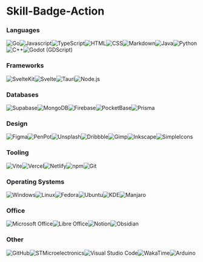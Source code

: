 # Skill-Badge-Action

<!--Skill-Badge-Action-Start-->

### Languages

<img alt="Go" src="https://img.shields.io/badge/go-00ADD8?style=for-the-badge&logo=go&logoColor=FFFFFF"/><img alt="Javascript" src="https://img.shields.io/badge/JavaScript-F7DF1E?style=for-the-badge&logo=JavaScript&logoColor=000000"/><img alt="TypeScript" src="https://img.shields.io/badge/TypeScript-3178C6?style=for-the-badge&logo=TypeScript&logoColor=FFFFFF"/><img alt="HTML" src="https://img.shields.io/badge/HTML5-E34F26?style=for-the-badge&logo=html5&logoColor=white"/><img alt="CSS" src="https://img.shields.io/badge/CSS3-1572B6?style=for-the-badge&logo=css3&logoColor=white"/><img alt="Markdown" src="https://img.shields.io/badge/Markdown-000000?style=for-the-badge&logo=markdown&logoColor=white"/><img alt="Java" src="https://img.shields.io/badge/Java-ED8B00?style=for-the-badge&logo=java&logoColor=white"/><img alt="Python" src="https://img.shields.io/badge/Python-3776AB?style=for-the-badge&logo=Python&logoColor=FFFFFF"/><img alt="C++" src="https://img.shields.io/badge/C%2B%2B-00599C?style=for-the-badge&logo=c%2B%2B&logoColor=white"/><img alt="Godot (GDScript)" src="https://img.shields.io/badge/Godot-478CBF?style=for-the-badge&logo=GodotEngine&logoColor=white"/>
### Frameworks

<img alt="SvelteKit" src="https://img.shields.io/badge/SvelteKit-FF3E00?style=for-the-badge&logo=svelte&logoColor=white"/><img alt="Svelte" src="https://img.shields.io/badge/Svelte-4A4A55?style=for-the-badge&logo=svelte&logoColor=FF3E00"/><img alt="Tauri" src="https://img.shields.io/badge/Tauri-FFC131?style=for-the-badge&logo=Tauri&logoColor=white"/><img alt="Node.js" src="https://img.shields.io/badge/Node.js-339933?style=for-the-badge&logo=nodedotjs&logoColor=white"/>
### Databases

<img alt="Supabase" src="https://img.shields.io/badge/Supabase-3ECF8E?style=for-the-badge&logo=Supabase&logoColor=000000"/><img alt="MongoDB" src="https://img.shields.io/badge/MongoDB-4EA94B?style=for-the-badge&logo=mongodb&logoColor=white"/><img alt="Firebase" src="https://img.shields.io/badge/firebase-ffca28?style=for-the-badge&logo=firebase&logoColor=black"/><img alt="PocketBase" src="https://img.shields.io/badge/PocketBase-B8DBE4?style=for-the-badge&logo=PocketBase&logoColor=000000"/><img alt="Prisma" src="https://img.shields.io/badge/Prisma-2D3748?style=for-the-badge&logo=Prisma&logoColor=FFFFFF"/>
### Design

<img alt="Figma" src="https://img.shields.io/badge/Figma-F24E1E?style=for-the-badge&logo=figma&logoColor=white"/><img alt="PenPot" src="https://img.shields.io/badge/Penpot-FFFFFF?style=for-the-badge&logo=Penpot&logoColor=000000"/><img alt="Unsplash" src="https://img.shields.io/badge/Unsplash-000000?style=for-the-badge&logo=Unsplash&logoColor=white"/><img alt="Dribbble" src="https://img.shields.io/badge/Dribbble-EA4C89?style=for-the-badge&logo=dribbble&logoColor=white"/><img alt="Gimp" src="https://img.shields.io/badge/gimp-5C5543?style=for-the-badge&logo=gimp&logoColor=white"/><img alt="Inkscape" src="https://img.shields.io/badge/Inkscape-000000?style=for-the-badge&logo=Inkscape&logoColor=white"/><img alt="SimpleIcons" src="https://img.shields.io/badge/Simple Icons-FFFFFF?style=for-the-badge&logo=Simple Icons&logoColor=111111"/>
### Tooling

<img alt="Vite" src="https://img.shields.io/badge/Vite-B73BFE?style=for-the-badge&logo=vite&logoColor=FFD62E"/><img alt="Vercel" src="https://img.shields.io/badge/Vercel-000000?style=for-the-badge&logo=vercel&logoColor=white"/><img alt="Netlify" src="https://img.shields.io/badge/Netlify-00C7B7?style=for-the-badge&logo=netlify&logoColor=white"/><img alt="npm" src="https://img.shields.io/badge/npm-CB3837?style=for-the-badge&logo=npm&logoColor=white"/><img alt="Git" src="https://img.shields.io/badge/GIT-E44C30?style=for-the-badge&logo=git&logoColor=white"/>
### Operating Systems

<img alt="Windows" src="https://img.shields.io/badge/Windows-0078D6?style=for-the-badge&logo=windows&logoColor=white"/><img alt="Linux" src="https://img.shields.io/badge/Linux-FCC624?style=for-the-badge&logo=linux&logoColor=black"/><img alt="Fedora" src="https://img.shields.io/badge/Fedora-294172?style=for-the-badge&logo=fedora&logoColor=white"/><img alt="Ubuntu" src="https://img.shields.io/badge/Ubuntu-E95420?style=for-the-badge&logo=ubuntu&logoColor=white"/><img alt="KDE" src="https://img.shields.io/badge/kde-1D99F3?style=for-the-badge&logo=kde&logoColor=FFFFFF"/><img alt="Manjaro" src="https://img.shields.io/badge/manjaro-35BF5C?style=for-the-badge&logo=manjaro&logoColor=white"/>
### Office

<img alt="Microsoft Office" src="https://img.shields.io/badge/Microsoft_Office-D83B01?style=for-the-badge&logo=microsoft-office&logoColor=white"/><img alt="Libre Office" src="https://img.shields.io/badge/LibreOffice-18A303?style=for-the-badge&logo=LibreOffice&logoColor=white"/><img alt="Notion" src="https://img.shields.io/badge/Notion-000000?style=for-the-badge&logo=notion&logoColor=white"/><img alt="Obsidian" src="https://img.shields.io/badge/Obsidian-483699?style=for-the-badge&logo=obsidian&logoColor=white"/>
### Other

<img alt="GitHub" src="https://img.shields.io/badge/GitHub-100000?style=for-the-badge&logo=github&logoColor=white"/><img alt="STMicroelectronics" src="https://img.shields.io/badge/STMicroelectronics-03234B?style=for-the-badge&logo=STMicroelectronics&logoColor=FFFFFF"/><img alt="Visual Studio Code" src="https://img.shields.io/badge/Visual_Studio_Code-0078D4?style=for-the-badge&logo=visual%20studio%20code&logoColor=white"/><img alt="WakaTime" src="https://img.shields.io/badge/WakaTime-000000?style=for-the-badge&logo=WakaTime&logoColor=white"/><img alt="Arduino" src="https://img.shields.io/badge/Arduino-00979D?style=for-the-badge&logo=Arduino&logoColor=FFFFFF"/>
<!--Skill-Badge-Action-End-->

